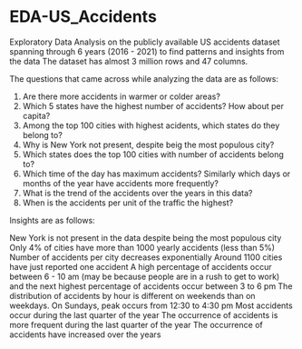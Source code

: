 # EDA-US_Accidents
Exploratory Data Analysis on the publicly available US accidents dataset spanning through 6 years (2016 - 2021) to find patterns and insights from the data 
The dataset has almost 3 million rows and 47 columns. 

The questions that came across while analyzing the data are as follows:
1. Are there more accidents in warmer or colder areas?
2. Which 5 states have the highest number of accidents? How about per capita?
3. Among the top 100 cities with highest acidents, which states do they belong to?
4. Why is New York not present, despite beig the most populous city?
5. Which states does the top 100 cities with number of accidents belong to?
6. Which time of the day has maximum accidents? Similarly which days or months of the year have accidents more frequently?
7. What is the trend of the accidents over the years in this data?
8. When is the accidents per unit of the traffic the highest?

Insights are as follows:

New York is not present in the data despite being the most populous city
Only 4% of cities have more than 1000 yearly accidents (less than 5%)
Number of accidents per city decreases exponentially
Around 1100 cities have just reported one accident
A high percentage of accidents occur between 6 - 10 am (may be because people are in a rush to get to work) and the next highest percentage of accidents occur between 3 to 6 pm
The distribution of accidents by hour is different on weekends than on weekdays. On Sundays, peak occurs from 12:30 to 4:30 pm
Most accidents occur during the last quarter of the year
The occurrence of accidents is more frequent during the last quarter of the year
The occurrence of accidents have increased over the years
